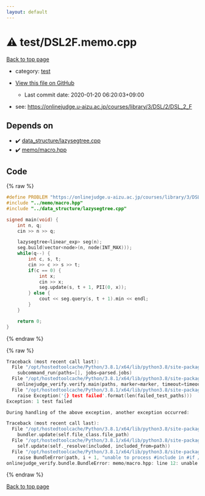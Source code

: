 ```yaml
---
layout: default
---
```


<!-- mathjax config similar to math.stackexchange -->
<script type="text/javascript" async
  src="https://cdnjs.cloudflare.com/ajax/libs/mathjax/2.7.5/MathJax.js?config=TeX-MML-AM_CHTML">
</script>
<script type="text/x-mathjax-config">
  MathJax.Hub.Config({
    TeX: { equationNumbers: { autoNumber: "AMS" }},
    tex2jax: {
      inlineMath: [ ['$','$'] ],
      processEscapes: true
    },
    "HTML-CSS": { matchFontHeight: false },
    displayAlign: "left",
    displayIndent: "2em"
  });
</script>

<script type="text/javascript" src="https://cdnjs.cloudflare.com/ajax/libs/jquery/3.4.1/jquery.min.js"></script>
<script src="https://cdn.jsdelivr.net/npm/jquery-balloon-js@1.1.2/jquery.balloon.min.js" integrity="sha256-ZEYs9VrgAeNuPvs15E39OsyOJaIkXEEt10fzxJ20+2I=" crossorigin="anonymous"></script>
<script type="text/javascript" src="../../assets/js/copy-button.js"></script>
<link rel="stylesheet" href="../../assets/css/copy-button.css" />


# :warning: test/DSL2F.memo.cpp

<a href="../../index.html">Back to top page</a>

* category: <a href="../../index.html#098f6bcd4621d373cade4e832627b4f6">test</a>
* <a href="{{ site.github.repository_url }}/blob/master/test/DSL2F.memo.cpp">View this file on GitHub</a>
    - Last commit date: 2020-01-20 06:20:03+09:00


* see: <a href="https://onlinejudge.u-aizu.ac.jp/courses/library/3/DSL/2/DSL_2_F">https://onlinejudge.u-aizu.ac.jp/courses/library/3/DSL/2/DSL_2_F</a>


## Depends on

* :heavy_check_mark: <a href="../data_structure/lazysegtree.cpp.html">data_structure/lazysegtree.cpp</a>
* :heavy_check_mark: <a href="../memo/macro.hpp.html">memo/macro.hpp</a>


## Code

<a id="unbundled"></a>
{% raw %}
```cpp
#define PROBLEM "https://onlinejudge.u-aizu.ac.jp/courses/library/3/DSL/2/DSL_2_F"
#include "../memo/macro.hpp"
#include "../data_structure/lazysegtree.cpp"

signed main(void) {
    int n, q;
    cin >> n >> q;

    lazysegtree<linear_exp> seg(n);
    seg.build(vector<node>(n, node(INT_MAX)));
    while(q--) {
        int c, s, t;
        cin >> c >> s >> t;
        if(c == 0) {
            int x;
            cin >> x;
            seg.update(s, t + 1, PII(0, x));
        } else {
            cout << seg.query(s, t + 1).min << endl;
        }
    }

    return 0;
}

```
{% endraw %}

<a id="bundled"></a>
{% raw %}
```cpp
Traceback (most recent call last):
  File "/opt/hostedtoolcache/Python/3.8.1/x64/lib/python3.8/site-packages/onlinejudge_verify/main.py", line 173, in main
    subcommand_run(paths=[], jobs=parsed.jobs)
  File "/opt/hostedtoolcache/Python/3.8.1/x64/lib/python3.8/site-packages/onlinejudge_verify/main.py", line 66, in subcommand_run
    onlinejudge_verify.verify.main(paths, marker=marker, timeout=timeout, jobs=jobs)
  File "/opt/hostedtoolcache/Python/3.8.1/x64/lib/python3.8/site-packages/onlinejudge_verify/verify.py", line 129, in main
    raise Exception('{} test failed'.format(len(failed_test_paths)))
Exception: 1 test failed

During handling of the above exception, another exception occurred:

Traceback (most recent call last):
  File "/opt/hostedtoolcache/Python/3.8.1/x64/lib/python3.8/site-packages/onlinejudge_verify/docs.py", line 340, in write_contents
    bundler.update(self.file_class.file_path)
  File "/opt/hostedtoolcache/Python/3.8.1/x64/lib/python3.8/site-packages/onlinejudge_verify/bundle.py", line 154, in update
    self.update(self._resolve(included, included_from=path))
  File "/opt/hostedtoolcache/Python/3.8.1/x64/lib/python3.8/site-packages/onlinejudge_verify/bundle.py", line 153, in update
    raise BundleError(path, i + 1, "unable to process #include in #if / #ifdef / #ifndef other than include guards")
onlinejudge_verify.bundle.BundleError: memo/macro.hpp: line 12: unable to process #include in #if / #ifdef / #ifndef other than include guards

```
{% endraw %}

<a href="../../index.html">Back to top page</a>

